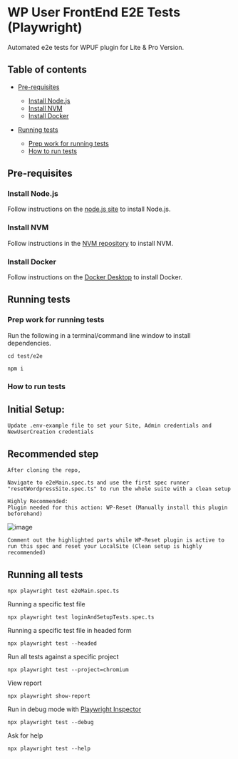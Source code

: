 # WP User FrontEnd E2E Tests (Playwright)

Automated e2e tests for WPUF plugin for Lite & Pro Version.

## Table of contents

- [Pre-requisites](#pre-requisites)

  - [Install Node.js](#install-node.js)
  - [Install NVM](#install-nvm)
  - [Install Docker](#install-docker)
    &nbsp;
- [Running tests](#running-tests)

  - [Prep work for running tests](#prep-work-for-running-tests)
  - [How to run tests](#how-to-run-tests)

## Pre-requisites

### Install Node.js

Follow instructions on the [node.js site](https://nodejs.org/en/download/) to install Node.js.

### Install NVM

Follow instructions in the [NVM repository](https://github.com/nvm-sh/nvm) to install NVM.

### Install Docker

Follow instructions on the [Docker Desktop](https://docs.docker.com/docker-for-mac/install/) to install Docker.

## Running tests

### Prep work for running tests

Run the following in a terminal/command line window to install dependencies.

    cd test/e2e

```
npm i
```

### How to run tests

## Initial Setup:

    Update .env-example file to set your Site, Admin credentials and NewUserCreation credentials

## Recommended step

    After cloning the repo,

    Navigate to e2eMain.spec.ts and use the first spec runner "resetWordpressSite.spec.ts" to run the whole suite with a clean setup

    Highly Recommended:
    Plugin needed for this action: WP-Reset (Manually install this plugin beforehand)

![image](https://github.com/Rat01047/wp-user-frontend/assets/95366111/02b59b95-4f17-417f-9b15-3d9a410fdafb)

    Comment out the highlighted parts while WP-Reset plugin is active to run this spec and reset your LocalSite (Clean setup is highly recommended)
    



## Running all tests

    npx playwright test e2eMain.spec.ts

Running a specific test file

    npx playwright test loginAndSetupTests.spec.ts

Running a specific test file in headed form

    npx playwright test --headed

Run all tests against a specific project

    npx playwright test --project=chromium

View report

    npx playwright show-report

Run in debug mode with [Playwright Inspector](https://playwright.dev/docs/debug)

    npx playwright test --debug

Ask for help

    npx playwright test --help
